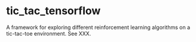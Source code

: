 # tic_tac_tensorflow

A framework for exploring different reinforcement learning algorithms on a tic-tac-toe environment. See XXX.
